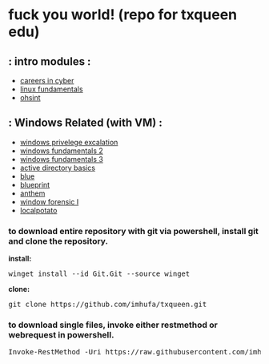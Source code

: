 <!DOCTYPE html>
<html>
<head>
	<meta charset="UTF-8"
	<meta name="author" content="hufa">
	<meta name="viewport" content="width=device-width, initial-scale=1.0">
</head>
<body>
	<h1>
		fuck you world! (repo for txqueen edu)
	</h1>
	<h2>
        : intro modules :
	</h2>
    <ul>
		<li><a href="https://tryhackme.com/r/room/careersincyber?ref=blog.tryhackme.com">careers in cyber</a></li>
		<li><a href="https://tryhackme.com/room/linuxfundamentalspart1?ref=blog.tryhackme.com">linux fundamentals</a></li>
		<li><a href="https://tryhackme.com/room/ohsint?ref=blog.tryhackme.com">ohsint</a></li>
    </ul>
	<h2>
		: Windows Related (with VM) :
	</h2>
	<ul>
    	<li><a href="https://tryhackme.com/room/windows10privesc?ref=blog.tryhackme.com">windows privelege excalation</a></li>
	   	<li><a href="https://tryhackme.com/room/windowsfundamentals2x0x?ref=blog.tryhackme.com">windows fundamentals 2</a></li>
	   	<li><a href="https://tryhackme.com/room/windowsfundamentals3xzx?ref=blog.tryhackme.com">windows fundamentals 3</a></li>
	   	<li><a href="https://tryhackme.com/room/winadbasics?ref=blog.tryhackme.com">active directory basics</a></li>
	   	<li><a href="https://tryhackme.com/room/blue?ref=blog.tryhackme.com">blue</a></li>
	   	<li><a href="https://tryhackme.com/room/blueprint?ref=blog.tryhackme.com">blueprint</a></li>
	   	<li><a href="https://tryhackme.com/room/anthem?ref=blog.tryhackme.com">anthem</a></li>
	   	<li><a href="https://tryhackme.com/room/windowsforensics1?ref=blog.tryhackme.com">window forensic I</a></li>
	   	<li><a href="https://tryhackme.com/room/localpotato?ref=blog.tryhackme.com">localpotato</a></li>
	</ul>
    <h3>
        to download entire repository with git via powershell, install git and clone the repository.
    </h3>
    <p><b>install:</b></p>
    <pre>winget install --id Git.Git --source winget</pre>
    <p><b>clone:</b></p>
    <pre>git clone https://github.com/imhufa/txqueen.git</pre>
    <h3>
        to download single files, invoke either restmethod or webrequest in powershell.
    </h3>
    <pre>Invoke-RestMethod -Uri https://raw.githubusercontent.com/imhufa/txqueen/main/readme.md</pre>
</body>
</html>

